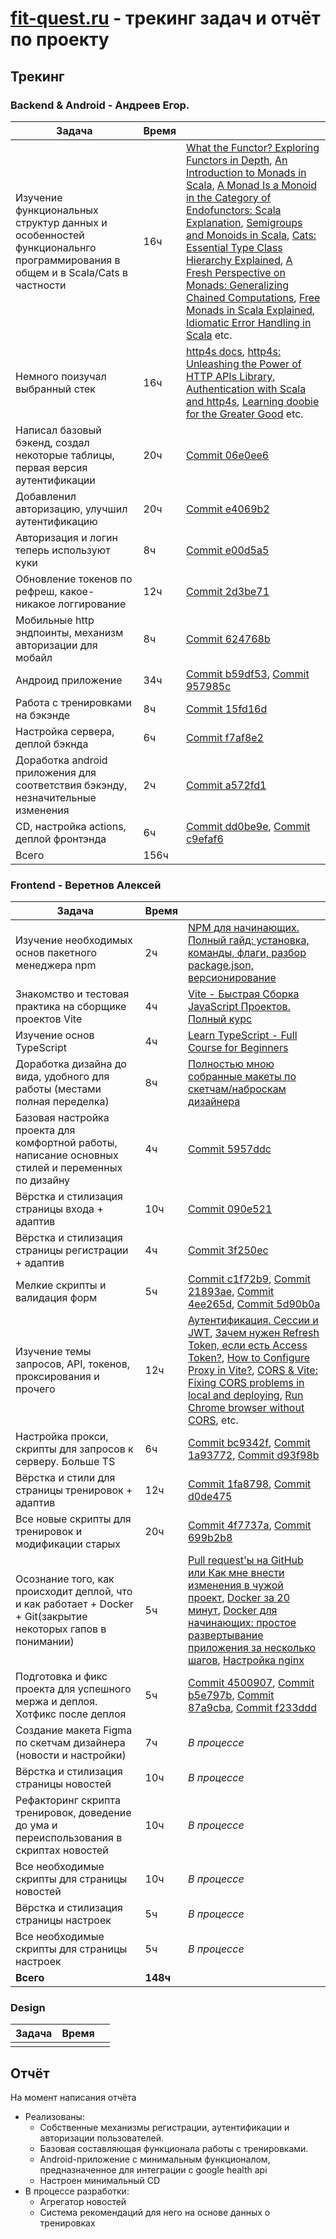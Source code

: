 # [fit-quest.ru](https://fit-quest.ru) - трекинг задач и отчёт по проекту

## Трекинг

### Backend & Android - Андреев Егор.

| Задача                                                                                                                    | Время |                                                                                                                                                                                                                                                                                                                                                                                                                                                                                                                                                                                                                                                                                                                                                                                                                                                                                                                                        |
| ------------------------------------------------------------------------------------------------------------------------- | ----- | -------------------------------------------------------------------------------------------------------------------------------------------------------------------------------------------------------------------------------------------------------------------------------------------------------------------------------------------------------------------------------------------------------------------------------------------------------------------------------------------------------------------------------------------------------------------------------------------------------------------------------------------------------------------------------------------------------------------------------------------------------------------------------------------------------------------------------------------------------------------------------------------------------------------------------------- |
| Изучение функциональных структур данных и особенностей функциональнго программирования в общем и в Scala/Сats в частности | 16ч   | [What the Functor? Exploring Functors in Depth](https://rockthejvm.com/articles/what-the-functor), [An Introduction to Monads in Scala](https://rockthejvm.com/articles/an-introduction-to-monads-in-scala), [A Monad Is a Monoid in the Category of Endofunctors: Scala Explanation](https://rockthejvm.com/articles/a-monad-is-a-monoid-in-the-category-of-endofunctors-scala), [Semigroups and Monoids in Scala](https://rockthejvm.com/articles/semigroups-and-monoids-in-scala), [Cats: Essential Type Class Hierarchy Explained](https://rockthejvm.com/articles/cats-essential-type-class-hierarchy), [A Fresh Perspective on Monads: Generalizing Chained Computations](https://rockthejvm.com/articles/a-fresh-perspective-on-monads), [Free Monads in Scala Explained](https://rockthejvm.com/articles/free-monads-in-scala), [Idiomatic Error Handling in Scala](https://rockthejvm.com/articles/free-monads-in-scala) etc. |
| Немного поизучал выбранный стек                                                                                           | 16ч   | [http4s docs](https://http4s.org/v0.23/docs/quickstart.html), [http4s: Unleashing the Power of HTTP APIs Library](https://rockthejvm.com/articles/http4s-unleashing-the-power-of-http-apis-library), [Authentication with Scala and http4s](https://rockthejvm.com/articles/authentication-with-scala-and-http4s), [Learning doobie for the Greater Good](https://rockthejvm.com/articles/learning-doobie-for-the-greater-good) etc.                                                                                                                                                                                                                                                                                                                                                                                                                                                                                                   |
| Написал базовый бэкенд, создал некоторые таблицы, первая версия аутентификации                                            | 20ч   | [Commit 06e0ee6](https://github.com/andreyegor/fit-quest/commit/06e0ee65938ae1eedcbed4dbba6e03341c52a1cd)                                                                                                                                                                                                                                                                                                                                                                                                                                                                                                                                                                                                                                                                                                                                                                                                                              |
| Добавленил авторизацию, улучшил аутентификацию                                                                            | 20ч   | [Commit e4069b2](https://github.com/andreyegor/fit-quest/commit/e4069b248d7aad8b3eb14e4ec60528c5289ba87f)                                                                                                                                                                                                                                                                                                                                                                                                                                                                                                                                                                                                                                                                                                                                                                                                                              |
| Авторизация и логин теперь используют куки                                                                                | 8ч    | [Commit e00d5a5](https://github.com/andreyegor/fit-quest/commit/e00d5a5b54e31f3fff57ff6fda75b649374c380b)                                                                                                                                                                                                                                                                                                                                                                                                                                                                                                                                                                                                                                                                                                                                                                                                                              |
| Обновление токенов по рефреш, какое-никакое логгирование                                                                  | 12ч   | [Commit 2d3be71](https://github.com/andreyegor/fit-quest/commit/2d3be716afb5e7537ded9f98b50f286408fe37a4)                                                                                                                                                                                                                                                                                                                                                                                                                                                                                                                                                                                                                                                                                                                                                                                                                              |
| Мобильные http эндпоинты, механизм авторизации для мобайл                                                                 | 8ч    | [Commit 624768b](https://github.com/andreyegor/fit-quest/commit/624768bff9a3c7df56281e3203f1715639f3fa24)                                                                                                                                                                                                                                                                                                                                                                                                                                                                                                                                                                                                                                                                                                                                                                                                                              |
| Андроид приложение                                                                                                        | 34ч   | [Commit b59df53](https://github.com/andreyegor/fit-quest/commit/b59df5389c850402f72162212f4f9dded3cb829c), [Commit 957985c](https://github.com/andreyegor/fit-quest/commit/957985c993bdc828381653decd285cbe76e36bb5)                                                                                                                                                                                                                                                                                                                                                                                                                                                                                                                                                                                                                                                                                                                   |
| Работа с тренировками на бэкэнде                                                                                          | 8ч    | [Commit 15fd16d](https://github.com/andreyegor/fit-quest/commit/15fd16dcbcbb6145912134a24243e364c0a3c4d3)                                                                                                                                                                                                                                                                                                                                                                                                                                                                                                                                                                                                                                                                                                                                                                                                                              |
| Настройка сервера, деплой бэкнда                                                                                          | 6ч    | [Commit f7af8e2](https://github.com/andreyegor/fit-quest/commit/f7af8e2953891602e502b4ae648b31826bc45c6a)                                                                                                                                                                                                                                                                                                                                                                                                                                                                                                                                                                                                                                                                                                                                                                                                                              |
| Доработка android приложения для соответствия бэкэнду, незначительные изменения                                           | 2ч    | [Commit a572fd1](https://github.com/andreyegor/fit-quest/commit/a572fd145e385cf71f70b074f5b6cd163ab69ec6)                                                                                                                                                                                                                                                                                                                                                                                                                                                                                                                                                                                                                                                                                                                                                                                                                              |
| CD, настройка actions, деплой фронтэнда                                                                                   | 6ч    | [Commit dd0be9e](https://github.com/andreyegor/fit-quest/commit/dd0be9e301db37510e2ef49d1c4c7fd3844dad2b), [Commit c9efaf6](https://github.com/andreyegor/fit-quest/commit/c9efaf676abb5a0eec14d5f49a840b3d52b5865e)                                                                                                                                                                                                                                                                                                                                                                                                                                                                                                                                                                                                                                                                                                                   |
| Всего                                                                                                                     | 156ч  |                                                                                                                                                                                                                                                                                                                                                                                                                                                                                                                                                                                                                                                                                                                                                                                                                                                                                                                                        |

### Frontend - Веретнов Алексей

| Задача                                                                                                         | Время    |                                                                                                                                                                                                                                                                                                                                                                                                                                                                                                                                                                                                                    |
| -------------------------------------------------------------------------------------------------------------- | -------- | ------------------------------------------------------------------------------------------------------------------------------------------------------------------------------------------------------------------------------------------------------------------------------------------------------------------------------------------------------------------------------------------------------------------------------------------------------------------------------------------------------------------------------------------------------------------------------------------------------------------ |
| Изучение необходимых основ пакетного менеджера npm                                                             | 2ч       | [NPM для начинающих. Полный гайд: установка, команды, флаги, разбор package.json, версионирование](https://www.youtube.com/watch?v=IsRl03T9VMo&t=2435s&pp=0gcJCbAJAYcqIYzv)                                                                                                                                                                                                                                                                                                                                                                                                                                        |
| Знакомство и тестовая практика на сборщике проектов Vite                                                       | 4ч       | [Vite - Быстрая Сборка JavaScript Проектов. Полный курс](https://www.youtube.com/watch?v=evmIHSAn1AU)                                                                                                                                                                                                                                                                                                                                                                                                                                                                                                              |
| Изучение основ TypeScript                                                                                      | 4ч       | [Learn TypeScript - Full Course for Beginners](https://www.youtube.com/watch?v=SpwzRDUQ1GI&ab_channel=freeCodeCamp.org)                                                                                                                                                                                                                                                                                                                                                                                                                                                                                            |
| Доработка дизайна до вида, удобного для работы (местами полная переделка)                                      | 8ч       | [Полностью мною собранные макеты по скетчам/наброскам дизайнера](https://www.figma.com/design/NFXM8wDQb2avsLiawMOco2/Fit-Quest?m=auto&t=P6qc01fx8E5SqHxB-6)                                                                                                                                                                                                                                                                                                                                                                                                                                                        |
| Базовая настройка проекта для комфортной работы, написание основных стилей и переменных по дизайну             | 4ч       | [Commit 5957ddc](https://github.com/andreyegor/fit-quest/commit/5957ddc2887b21086d8da356536fd46eaa856b47)                                                                                                                                                                                                                                                                                                                                                                                                                                                                                                          |
| Вёрстка и стилизация страницы входа + адаптив                                                                  | 10ч      | [Commit 090e521](https://github.com/andreyegor/fit-quest/commit/090e521dbe7603b7219ff72d6aed5c494f5d5a07)                                                                                                                                                                                                                                                                                                                                                                                                                                                                                                          |
| Вёрстка и стилизация страницы регистрации + адаптив                                                            | 4ч       | [Commit 3f250ec](https://github.com/andreyegor/fit-quest/commit/3f250eccb4ddd7bdc8e0e34737f39f9556a0da9c)                                                                                                                                                                                                                                                                                                                                                                                                                                                                                                          |
| Мелкие скрипты и валидация форм                                                                                | 5ч       | [Commit c1f72b9](https://github.com/andreyegor/fit-quest/commit/c1f72b90519d65297ec64ca10bf26bf4d1313e8c), [Commit 21893ae](https://github.com/andreyegor/fit-quest/commit/21893aeb942f6d80c8bc0fb548fa7b1646756ae8), [Commit 4ee265d](https://github.com/andreyegor/fit-quest/commit/4ee265d8697652f0a2fcf01e0ff9a3027a42b5bf), [Commit 5d90b0a](https://github.com/andreyegor/fit-quest/commit/5d90b0ab55aaec6ee0bf511471b433920593c7ee)                                                                                                                                                                         |
| Изучение темы запросов, API, токенов, проксирования и прочего                                                  | 12ч      | [Аутентификация. Сессии и JWT](https://www.youtube.com/watch?v=DmIpnO5Zgpw&t=60s&ab_channel=senior_zone), [Зачем нужен Refresh Token, если есть Access Token?](https://habr.com/ru/companies/Voximplant/articles/323160/), [How to Configure Proxy in Vite?](https://translated.turbopages.org/proxy_u/en-ru.ru.59f1695f-68287283-77d0658b-74722d776562/https/www.geeksforgeeks.org/how-to-configure-proxy-in-vite/), [CORS & Vite: Fixing CORS problems in local and deploying](https://rubenr.dev/cors-vite-vue/), [Run Chrome browser without CORS](https://alfilatov.com/posts/run-chrome-without-cors/), etc. |
| Настройка прокси, скрипты для запросов к серверу. Больше TS                                                    | 6ч       | [Commit bc9342f](https://github.com/andreyegor/fit-quest/commit/bc9342ff748c00ee48241578a9db1f85ee11e912), [Commit 1a93772](https://github.com/andreyegor/fit-quest/commit/1a93772439039ec16385c3cda0cf8e4e54a09a3b), [Commit d93f98b](https://github.com/andreyegor/fit-quest/commit/d93f98bb5475766f11827a77743890a307bdd9eb)                                                                                                                                                                                                                                                                                    |
| Вёрстка и стили для страницы тренировок + адаптив                                                              | 12ч      | [Commit 1fa8798](https://github.com/andreyegor/fit-quest/commit/1fa8798cdb811405a2e6a512ccf73d31c37499d0), [Commit d0de475](https://github.com/andreyegor/fit-quest/commit/d0de475f28bc88bd12fa55aab239956a61d2cf4f)                                                                                                                                                                                                                                                                                                                                                                                               |
| Все новые скрипты для тренировок и модификации старых                                                          | 20ч      | [Commit 4f7737a](https://github.com/andreyegor/fit-quest/commit/4f7737a1ba624e8e32f48adf867f32629adb91c7), [Commit 699b2b8](https://github.com/andreyegor/fit-quest/commit/699b2b88fcf97516de8d269a0577595bac014995)                                                                                                                                                                                                                                                                                                                                                                                               |
| Осознание того, как происходит деплой, что и как работает + Docker + Git(закрытие некоторых гапов в понимании) | 5ч       | [Pull request'ы на GitHub или Как мне внести изменения в чужой проект](https://habr.com/ru/articles/125999/), [Docker за 20 минут](https://www.youtube.com/watch?v=Z_cUS7kCAsE&pp=ygUZZG9ja2VyINC30LAgMjAg0LzQuNC90YPRgg%3D%3D), [Docker для начинающих: простое развертывание приложения за несколько шагов](https://habr.com/ru/articles/888540/), [Настройка nginx](https://habr.com/ru/articles/66764/)                                                                                                                                                                                                        |
| Подготовка и фикс проекта для успешного мержа и деплоя. Хотфикс после деплоя                                   | 5ч       | [Commit 4500907](https://github.com/andreyegor/fit-quest/commit/450090728239bdff54bc04783c3711ee9b848f3c), [Commit b5e797b](https://github.com/andreyegor/fit-quest/commit/b5e797b5d5b4b7f4cb01c5b687678dfa0a018806), [Commit 87a9cba](https://github.com/andreyegor/fit-quest/commit/87a9cbac4cf7de9f6bf23fde623eb1ee8d0265e1), [Commit f233ddd](https://github.com/andreyegor/fit-quest/commit/f233ddd2aad70a0f2e1ef8624de1406e69cc66aa)                                                                                                                                                                         |
| Создание макета Figma по скетчам дизайнера (новости и настройки)                                               | 7ч       | *В процессе*                                                                                                                                                                                                                                                                                                                                                                                                                                                                                                                                                                                                       |
| Вёрстка и стилизация страницы новостей                                                                         | 10ч      | *В процессе*                                                                                                                                                                                                                                                                                                                                                                                                                                                                                                                                                                                                       |
| Рефакторинг скрипта тренировок, доведение до ума и переиспользования в скриптах новостей                       | 10ч      | *В процессе*                                                                                                                                                                                                                                                                                                                                                                                                                                                                                                                                                                                                       |
| Все необходимые скрипты для страницы новостей                                                                  | 10ч      | *В процессе*                                                                                                                                                                                                                                                                                                                                                                                                                                                                                                                                                                                                       |
| Вёрстка и стилизация страницы настроек                                                                         | 5ч       | *В процессе*                                                                                                                                                                                                                                                                                                                                                                                                                                                                                                                                                                                                       |
| Все необходимые скрипты для страницы настроек                                                                  | 5ч       | *В процессе*                                                                                                                                                                                                                                                                                                                                                                                                                                                                                                                                                                                                       |
| **Всего**                                                                                                      | **148ч** |                                                                                                                                                                                                                                                                                                                                                                                                                                                                                                                                                                                                                    |

### Design

| Задача | Время |     |
| ------ | ----- | --- |
|        |       |     |

## Отчёт

На момент написания отчёта

- Реализованы:
  - Собственные механизмы регистрации, аутентификации и авторизации пользователей.
  - Базовая составляющая функционала работы с тренировками.
  - Android-приложение с минимальным функционалом, предназначенное для интеграции с google health api
  - Настроен минимальный CD
- В процессе разработки:
  - Агрегатор новостей
  - Система рекомендаций для него на основе данных о тренировках
